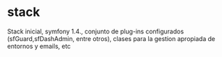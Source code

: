 stack
=====

Stack inicial, symfony 1.4., conjunto de plug-ins configurados (sfGuard,sfDashAdmin, entre otros), clases para la gestion apropiada de entornos y emails, etc